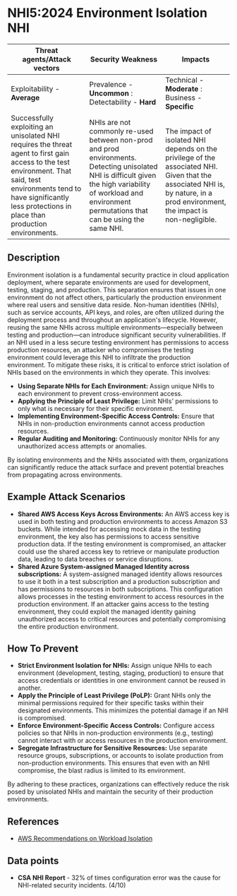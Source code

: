 # NHI5:2024 Environment Isolation NHI

| Threat agents/Attack vectors                                                                                                                                                                     | Security Weakness                                                                                                             | Impacts                                                                                                                                                             |
|--------------------------------------------------------------------------------------------------------------------------------------------------------------------------------------------------|-------------------------------------------------------------------------------------------------------------------------------|---------------------------------------------------------------------------------------------------------------------------------------------------------------------|
| Exploitability - **Average**                                                                                                                                                                        | Prevalence - **Uncommon** : Detectability - **Hard**                                                                        | Technical - **Moderate** : Business - **Specific**                                                                                                                    |
| Successfully exploiting an unisolated NHI requires the threat agent to first gain access to the test environment. That said, test environments tend to have significantly less protections in place than production environments. | NHIs are not commonly re-used between non-prod and prod environments. Detecting unisolated NHI is difficult given the high variability of workload and environment permutations that can be using the same NHI. | The impact of isolated NHI depends on the privilege of the associated NHI. Given that the associated NHI is, by nature, in a prod environment, the impact is non-negligible.|


## Description

Environment isolation is a fundamental security practice in cloud application deployment, where separate environments are used for development, testing, staging, and production. This separation ensures that issues in one environment do not affect others, particularly the production environment where real users and sensitive data reside.
Non-human identities (NHIs), such as service accounts, API keys, and roles, are often utilized during the deployment process and throughout an application's lifecycle. However, reusing the same NHIs across multiple environments—especially between testing and production—can introduce significant security vulnerabilities. If an NHI used in a less secure testing environment has permissions to access production resources, an attacker who compromises the testing environment could leverage this NHI to infiltrate the production environment.
To mitigate these risks, it is critical to enforce strict isolation of NHIs based on the environments in which they operate. This involves:


* **Using Separate NHIs for Each Environment:** Assign unique NHIs to each environment to prevent cross-environment access.
* **Applying the Principle of Least Privilege:** Limit NHIs' permissions to only what is necessary for their specific environment.
* **Implementing Environment-Specific Access Controls:** Ensure that NHIs in non-production environments cannot access production resources.
* **Regular Auditing and Monitoring:** Continuously monitor NHIs for any unauthorized access attempts or anomalies.

By isolating environments and the NHIs associated with them, organizations can significantly reduce the attack surface and prevent potential breaches from propagating across environments.

## Example Attack Scenarios

* **Shared AWS Access Keys Across Environments:** An AWS access key is used in both testing and production environments to access Amazon S3 buckets. While intended for accessing mock data in the testing environment, the key also has permissions to access sensitive production data. If the testing environment is compromised, an attacker could use the shared access key to retrieve or manipulate production data, leading to data breaches or service disruptions.
* **Shared Azure System-assigned Managed Identity across subscriptions:** A system-assigned managed identity allows resources to use it both in a test subscription and a production subscription and has permissions to resources in both subscriptions. This configuration allows processes in the testing environment to access resources in the production environment. If an attacker gains access to the testing environment, they could exploit the managed identity gaining unauthorized access to critical resources and potentially compromising the entire production environment.


## How To Prevent
* **Strict Environment Isolation for NHIs:**  Assign unique NHIs to each environment (development, testing, staging, production) to ensure that access credentials or identities in one environment cannot be reused in another.
* **Apply the Principle of Least Privilege (PoLP):**  Grant NHIs only the minimal permissions required for their specific tasks within their designated environments. This minimizes the potential damage if an NHI is compromised.
* **Enforce Environment-Specific Access Controls:** Configure access policies so that NHIs in non-production environments (e.g., testing) cannot interact with or access resources in the production environment.
* **Segregate Infrastructure for Sensitive Resources:**  Use separate resource groups, subscriptions, or accounts to isolate production from non-production environments. This ensures that even with an NHI compromise, the blast radius is limited to its environment.

By adhering to these practices, organizations can effectively reduce the risk posed by unisolated NHIs and maintain the security of their production environments.


## References
* [AWS Recommendations on Workload Isolation](https://aws.amazon.com/solutions/guidance/workload-isolation-on-aws/)

## Data points
* **CSA NHI Report** - 32% of times configuration error was the cause for NHI-related security incidents. (4/10)